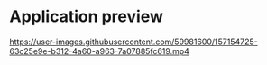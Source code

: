 # Application preview

https://user-images.githubusercontent.com/59981600/157154725-63c25e9e-b312-4a60-a963-7a07885fc619.mp4


